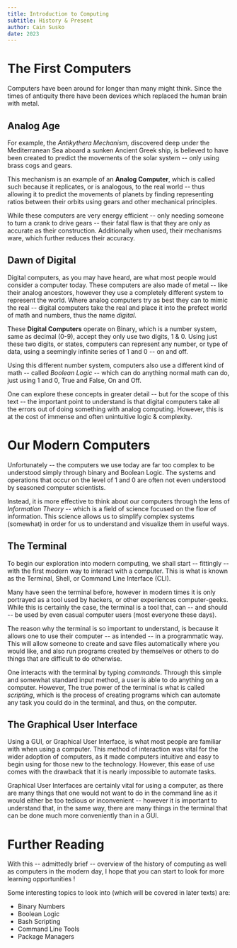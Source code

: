```yaml
---
title: Introduction to Computing 
subtitle: History & Present
author: Cain Susko
date: 2023
---
```


# The First Computers 

Computers have been around for longer than many might think. Since the times of
antiquity there have been devices which replaced the human brain with metal.

## Analog Age 

For example, the _Antikythera Mechanism_, discovered deep under the
Mediterranean Sea aboard a sunken Ancient Greek ship, is believed to have been
created to predict the movements of the solar system -- only using brass cogs
and gears.

This mechanism is an example of an __Analog Computer__, which is called such
because it replicates, or is analogous, to the real world -- thus allowing it
to predict the movements of planets by finding representing ratios between
their orbits using gears and other mechanical principles.

While these computers are very energy efficient -- only needing someone to turn
a crank to drive gears -- their fatal flaw is that they are only as accurate as
their construction. Additionally when used, their mechanisms ware, which
further reduces their accuracy.

## Dawn of Digital 

Digital computers, as you may have heard, are what most people would consider
a computer today. These computers are also made of metal -- like their analog
ancestors, however they use a completely different system to represent the
world. Where analog computers try as best they can to mimic the real -- digital
computers take the real and place it into the prefect world of math and
numbers, thus the name _digital_.

These __Digital Computers__ operate on Binary, which is a number system, same
as decimal (0-9), accept they only use two digits, 1 & 0. Using just these two
digits, or states, computers can represent any number, or type of data, using
a seemingly infinite series of 1 and 0 -- on and off.

Using this different number system, computers also use a different kind of math
-- called _Boolean Logic_ -- which can do anything normal math can do, just
using 1 and 0, True and False, On and Off.

One can explore these concepts in greater detail -- but for the scope of this
text -- the important point to understand is that digital computers take all
the errors out of doing something with analog computing. However, this is at
the cost of immense and often unintuitive logic & complexity.

# Our Modern Computers 

Unfortunately -- the computers we use today are far too complex to be
understood simply through binary and Boolean Logic. The systems and operations
that occur on the level of 1 and 0 are often not even understood by seasoned
computer scientists.

Instead, it is more effective to think about our computers through the lens of
_Information Theory_ -- which is a field of science focused on the flow of
information. This science allows us to simplify complex systems (somewhat) in
order for us to understand and visualize them in useful ways.

## The Terminal

To begin our exploration into modern computing, we shall start -- fittingly --
with the first modern way to interact with a computer. This is what is known as
the Terminal, Shell, or Command Line Interface (CLI). 

Many have seen the terminal before, however in modern times it is only
portrayed as a tool used by hackers, or other experiences computer-geeks. While
this is certainly the case, the terminal is a tool that, can -- and should --
be used by even casual computer users (most everyone these days).

The reason why the terminal is so important to understand, is because it allows
one to use their computer -- as intended -- in a programmatic way. This will
allow someone to create and save files automatically where you would like, and
also run programs created by themselves or others to do things that are
difficult to do otherwise.

One interacts with the terminal by typing _commands_. Through this simple and
somewhat standard input method, a user is able to do anything on a computer.
However, The true power of the terminal is what is called _scripting_, which is
the process of creating programs which can automate any task you could do in
the terminal, and thus, on the computer.

## The Graphical User Interface

Using a GUI, or Graphical User Interface, is what most people are familiar with
when using a computer. This method of interaction was vital for the wider
adoption of computers, as it made computers intuitive and easy to begin using
for those new to the technology. However, this ease of use comes with the
drawback that it is nearly impossible to automate tasks.

Graphical User Interfaces are certainly vital for using a computer, as there
are many things that one would not want to do in the command line as it would
either be too tedious or inconvenient -- however it is important to understand
that, in the same way, there are many things in the terminal that can be done
much more conveniently than in a GUI.

# Further Reading

With this -- admittedly brief -- overview of the history of computing as well
as computers in the modern day, I hope that you can start to look for more
learning opportunities !

Some interesting topics to look into (which will be covered in later texts)
are:

* Binary Numbers
* Boolean Logic
* Bash Scripting
* Command Line Tools
* Package Managers
